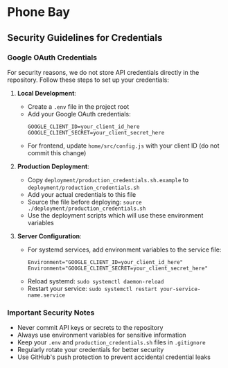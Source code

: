 # Phone Bay

## Security Guidelines for Credentials

### Google OAuth Credentials

For security reasons, we do not store API credentials directly in the repository. Follow these steps to set up your credentials:

1. **Local Development**:
   - Create a `.env` file in the project root
   - Add your Google OAuth credentials:
     ```
     GOOGLE_CLIENT_ID=your_client_id_here
     GOOGLE_CLIENT_SECRET=your_client_secret_here
     ```
   - For frontend, update `home/src/config.js` with your client ID (do not commit this change)

2. **Production Deployment**:
   - Copy `deployment/production_credentials.sh.example` to `deployment/production_credentials.sh`
   - Add your actual credentials to this file
   - Source the file before deploying: `source ./deployment/production_credentials.sh`
   - Use the deployment scripts which will use these environment variables

3. **Server Configuration**:
   - For systemd services, add environment variables to the service file:
     ```
     Environment="GOOGLE_CLIENT_ID=your_client_id_here"
     Environment="GOOGLE_CLIENT_SECRET=your_client_secret_here"
     ```
   - Reload systemd: `sudo systemctl daemon-reload`
   - Restart your service: `sudo systemctl restart your-service-name.service`

### Important Security Notes

- Never commit API keys or secrets to the repository
- Always use environment variables for sensitive information
- Keep your `.env` and `production_credentials.sh` files in `.gitignore`
- Regularly rotate your credentials for better security
- Use GitHub's push protection to prevent accidental credential leaks 